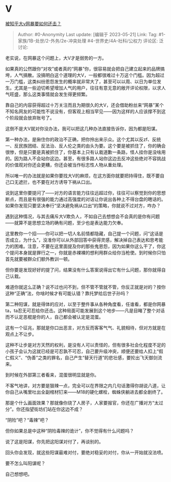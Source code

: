 # V
[被知乎大v网暴要如何还击？](https://www.zhihu.com/question/600762866/answer/3037219141)

> Author: #0-Anonymity
> Last update: [编辑于 2023-05-21]
> Link:
> Tag: #1-家族/1B-处世/2-外务/2e-冲突处理 #4-世界史/4A-社科/公权力
> 评论区:
> 泛讨论:

老实说，在网暴这个问题上，大V才是弱势的一方。

如果真的公然跟你“对攻”或者真的“网暴”你，很容易就会把自己建立起来的品牌搞垮，人气搞散。没搞明白这个道理的大V，一般都很难过十万这个门槛。因为超过一万门槛，这类纠纷恩怨发生的概率就非常大了，甚至可以以周、以日为单位发生。尤其是一些迫切希望增加人气的用户，往往有意无意的敞开评论权限，以求人气旺盛，那么这类事情就会发生得更频繁。

靠自己的内容获得超过十万关注而且为期很久的大V，还会借助粉丝来“网暴”某个不知名网友的可能性不说没有，但客观上相当罕见——因为这样的人应该撑不到这个阶段就会放弃账号了。

这倒不是大V就对你没办法，我可以把这几种办法直接告诉你，因为都是阳谋。

第一种办法，是揪住你的政治不正确，把你拎出来示众。这个尤其以反zf、反统一、反民族团结、反法治、反人伦之类的由头为要。这个要是被抓住了，你的确会很惨，但是只要是真被抓住了，你基本上只有认栽道歉一条路，怪人挂你是没啥用的。因为路人不会站你这边。甚至，有很多路人站你这边去反冲这些绝对不容挑战的价值观对你还会更糟，你还会被当作标志性人物从重处理。

所以唯一的办法就是如果你要找大V的麻烦，在这方面你就要把持得住，既不要自己口无遮拦，也不要在对方诱导下祸从口出。

说到这里你要提问了——对方的语言能力往往远超过你，往往可以察觉到你的思想断点，而且是有很强的能力通过高强度的对话让你说出各种上不得台盘的瞎话的。如果你发现只要坚决奉行“坚决避免祸从口出”的策略，你就说不过对方，咋办？

遇到这种情况，与其去痛斥大V欺负人，不如自己去想想会不会真的是你有问题——就算不是思想立场的确有问题，至少也是表达能力欠奉。

这里教你一个招——你可以把一切人名前情都隐藏，自己提一个问题，问“这话是否成立，为什么”，没准你可以从外部回答中获得灵感，解决掉自己表达和思考能力的困难。注意，不要在这里面提及你的那些鬼恩怨，因为如果你这么干了，你这个提问本身就是罪行之一，你就是赤裸裸的想利用群众给你当枪使。到时候你只怕首先就要被群众们额外教训一顿。

但你要是发现好好的提了问，结果没有什么答案说得出它有什么问题，那你就得自己认栽。

难道你就这么正确？说不过也问不到，但不管不管就不管，你反正就是对的？按你这种“正确”法，你啥时候才有可能认错？靠托梦给后世子孙吗？

第二种阳谋，就是得体的应对，以至于整件事从各种角度看，任谁看，都是你网暴ta，ta忍无可忍给你还击。这种局面可能发展到这个地步——凡是目睹了整个对话而不认定恶棍是你的人，自己都会被认定是混蛋。

这有一个征兆，那就是你口出恶言，对方反而客客气气、礼貌相待，但对方就是在观点上不让步。

这种不让步是对方天然的权利，是没有人可以责怪的，但有很多社会化程度不足的小孩子会认为这就已经是可忍孰不可忍，自己要升级冲突，顺便还要给人扣上“假仁假义”、“伪善”之类的罪名，自己产生“替天行道”的悲壮感，要抡出飞天御剑流来。

到时候在外部第三者看来，混蛋很明显就是你。

不客气地讲，对方要是狠辣一点，完全可以在界限之内几句话激得你胡说八道，让你自己从嘴里吐出全副棺材钉来——M18的硬化螺栓，蜘蛛侠躺进去都全剧终了。

那是个什么画面效果？那就像你烧了人房子，人家要报官，你还在广播对方“太过分”。你还指望街坊们站在你这边不成？

“阴险”吧？“毒辣”吧？

但你如果总是中这种“阴险毒辣的诡计”，你不觉得有什么问题吗？

说了这是阳谋，你先把这阳谋对付了，再谈别的。

回头你会发现，就这些阳谋最难对付，要绝对稳妥的对付，你从一开始就没法喷。

要不怎么叫阳谋呢？

自己想想吧。
